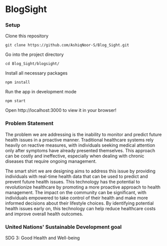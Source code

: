 # BlogSight

### Setup
Clone this repository
```
git clone https://github.com/AshiqNoor-S/Blog_Sight.git
```
Go into the project directory
```
cd Blog_Sight/blogsight/
```
Install all necessary packages
```
npm install
```
Run the app in development mode
```
npm start
```
Open http://localhost:3000 to view it in your browser!

### Problem Statement
The problem we are addressing is the inability to monitor and predict future health issues in a proactive manner. Traditional healthcare systems rely heavily on reactive measures, with individuals seeking medical attention only after symptoms have already presented themselves. This approach can be costly and ineffective, especially when dealing with chronic diseases that require ongoing management.

The smart shirt we are designing aims to address this issue by providing individuals with real-time health data that can be used to predict and prevent future health issues. This technology has the potential to revolutionize healthcare by promoting a more proactive approach to health management. The impact on the community can be significant, with individuals empowered to take control of their health and make more informed decisions about their lifestyle choices. By identifying potential health issues early on, this technology can help reduce healthcare costs and improve overall health outcomes.

### United Nations' Sustainable Development goal
SDG 3: Good Health and Well-being

